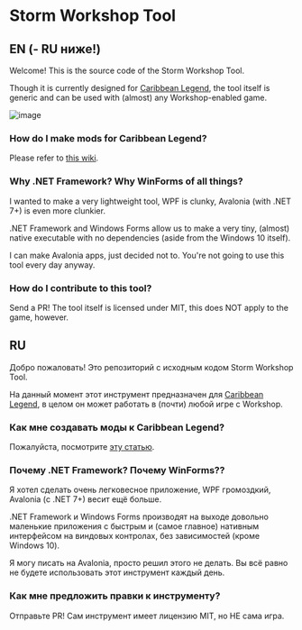 # Storm Workshop Tool

## EN (- RU ниже!)

Welcome! This is the source code of the Storm Workshop Tool.

Though it is currently designed for [Caribbean Legend](https://store.steampowered.com/app/2230980/Caribbean_Legend/), the tool itself is generic and can be used with (almost) any Workshop-enabled game.

![image](https://github.com/user-attachments/assets/6c231b16-5254-42b1-bf3a-7662577d71e8)

### How do I make mods for Caribbean Legend?

Please refer to [this wiki](https://github.com/nkrapivin/stormworkshoptool/wiki).

### Why .NET Framework? Why WinForms of all things?

I wanted to make a very lightweight tool, WPF is clunky, Avalonia (with .NET 7+) is even more clunkier.

.NET Framework and Windows Forms allow us to make a very tiny, (almost) native executable with no dependencies (aside from the Windows 10 itself).

I can make Avalonia apps, just decided not to. You're not going to use this tool every day anyway.

### How do I contribute to this tool?

Send a PR! The tool itself is licensed under MIT, this does NOT apply to the game, however.

## RU

Добро пожаловать! Это репозиторий с исходным кодом Storm Workshop Tool.

На данный момент этот инструмент предназначен для [Caribbean Legend](https://store.steampowered.com/app/2230980/Caribbean_Legend/), в целом он может работать в (почти) любой игре с Workshop.

### Как мне создавать моды к Caribbean Legend?

Пожалуйста, посмотрите [эту статью](https://github.com/nkrapivin/stormworkshoptool/wiki/%D0%A1%D0%BE%D0%B7%D0%B4%D0%B0%D0%BD%D0%B8%D0%B5-%D0%BC%D0%BE%D0%B4%D0%BE%D0%B2-%D0%BA-Caribbean-Legend).

### Почему .NET Framework? Почему WinForms??

Я хотел сделать очень легковесное приложение, WPF громоздкий, Avalonia (с .NET 7+) весит ещё больше.

.NET Framework и Windows Forms производят на выходе довольно маленькие приложения с быстрым и (самое главное) нативным интерфейсом на виндовых контролах, без зависимостей (кроме Windows 10).

Я могу писать на Avalonia, просто решил этого не делать. Вы всё равно не будете использовать этот инструмент каждый день.

### Как мне предложить правки к инструменту?

Отправьте PR! Сам инструмент имеет лицензию MIT, но НЕ сама игра.

